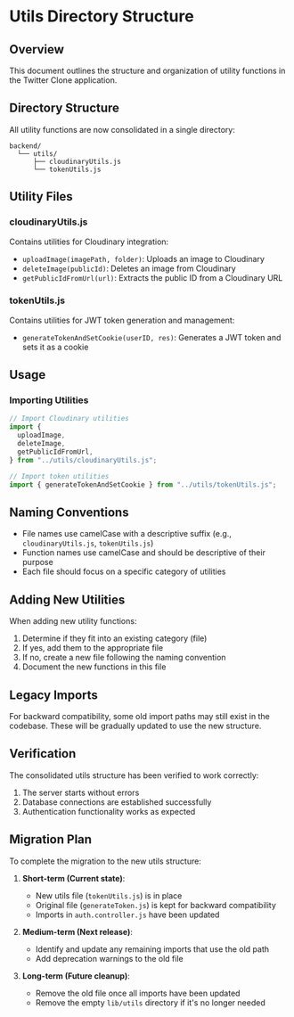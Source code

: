 # Utils Directory Structure

## Overview

This document outlines the structure and organization of utility functions in the Twitter Clone application.

## Directory Structure

All utility functions are now consolidated in a single directory:

```
backend/
  └── utils/
      ├── cloudinaryUtils.js
      └── tokenUtils.js
```

## Utility Files

### cloudinaryUtils.js

Contains utilities for Cloudinary integration:

- `uploadImage(imagePath, folder)`: Uploads an image to Cloudinary
- `deleteImage(publicId)`: Deletes an image from Cloudinary
- `getPublicIdFromUrl(url)`: Extracts the public ID from a Cloudinary URL

### tokenUtils.js

Contains utilities for JWT token generation and management:

- `generateTokenAndSetCookie(userID, res)`: Generates a JWT token and sets it as a cookie

## Usage

### Importing Utilities

```javascript
// Import Cloudinary utilities
import {
  uploadImage,
  deleteImage,
  getPublicIdFromUrl,
} from "../utils/cloudinaryUtils.js";

// Import token utilities
import { generateTokenAndSetCookie } from "../utils/tokenUtils.js";
```

## Naming Conventions

- File names use camelCase with a descriptive suffix (e.g., `cloudinaryUtils.js`, `tokenUtils.js`)
- Function names use camelCase and should be descriptive of their purpose
- Each file should focus on a specific category of utilities

## Adding New Utilities

When adding new utility functions:

1. Determine if they fit into an existing category (file)
2. If yes, add them to the appropriate file
3. If no, create a new file following the naming convention
4. Document the new functions in this file

## Legacy Imports

For backward compatibility, some old import paths may still exist in the codebase. These will be gradually updated to use the new structure.

## Verification

The consolidated utils structure has been verified to work correctly:

1. The server starts without errors
2. Database connections are established successfully
3. Authentication functionality works as expected

## Migration Plan

To complete the migration to the new utils structure:

1. **Short-term (Current state)**:

   - New utils file (`tokenUtils.js`) is in place
   - Original file (`generateToken.js`) is kept for backward compatibility
   - Imports in `auth.controller.js` have been updated

2. **Medium-term (Next release)**:

   - Identify and update any remaining imports that use the old path
   - Add deprecation warnings to the old file

3. **Long-term (Future cleanup)**:
   - Remove the old file once all imports have been updated
   - Remove the empty `lib/utils` directory if it's no longer needed
